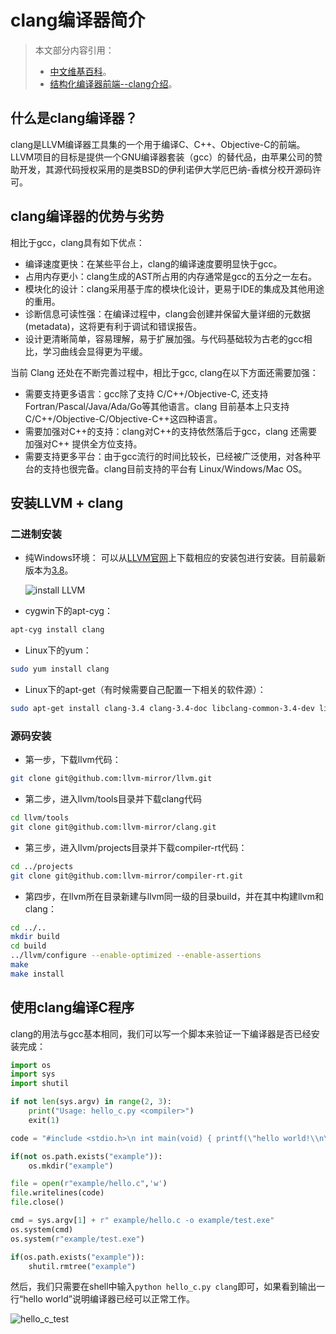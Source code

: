 # clang编译器简介

> 本文部分内容引用：
> + [中文维基百科](https://zh.wikipedia.org/wiki/Clang)。
> + [结构化编译器前端--clang介绍](http://blog.163.com/bjtornado@yeah/blog/static/6951048420126201578983/)。

## 什么是clang编译器？

clang是LLVM编译器工具集的一个用于编译C、C++、Objective-C的前端。LLVM项目的目标是提供一个GNU编译器套装（gcc）的替代品，由苹果公司的赞助开发，其源代码授权采用的是类BSD的伊利诺伊大学厄巴纳-香槟分校开源码许可。

## clang编译器的优势与劣势

相比于gcc，clang具有如下优点：

* 编译速度更快：在某些平台上，clang的编译速度要明显快于gcc。
* 占用内存更小：clang生成的AST所占用的内存通常是gcc的五分之一左右。
* 模块化的设计：clang采用基于库的模块化设计，更易于IDE的集成及其他用途的重用。
* 诊断信息可读性强：在编译过程中，clang会创建并保留大量详细的元数据 (metadata)，这将更有利于调试和错误报告。
* 设计更清晰简单，容易理解，易于扩展加强。与代码基础较为古老的gcc相比，学习曲线会显得更为平缓。

当前 Clang 还处在不断完善过程中，相比于gcc, clang在以下方面还需要加强：

* 需要支持更多语言：gcc除了支持 C/C++/Objective-C, 还支持Fortran/Pascal/Java/Ada/Go等其他语言。clang 目前基本上只支持C/C++/Objective-C/Objective-C++这四种语言。
* 需要加强对C++的支持：clang对C++的支持依然落后于gcc，clang 还需要加强对C++ 提供全方位支持。
* 需要支持更多平台：由于gcc流行的时间比较长，已经被广泛使用，对各种平台的支持也很完备。clang目前支持的平台有 Linux/Windows/Mac OS。

## 安装LLVM + clang

### 二进制安装

* 纯Windows环境：
  可以从[LLVM官网](http://llvm.org/releases/)上下载相应的安装包进行安装。目前最新版本为[3.8](http://llvm.org/releases/3.8.0/LLVM-3.8.0-win32.exe)。
  
  ![install LLVM](../img/install_llvm.png)

* cygwin下的apt-cyg：

```bash
apt-cyg install clang
```

* Linux下的yum：

```bash
sudo yum install clang
```

* Linux下的apt-get（有时候需要自己配置一下相关的软件源）：

```bash
sudo apt-get install clang-3.4 clang-3.4-doc libclang-common-3.4-dev libclang-3.4-devlibclang1-3.4 libclang1-3.4-dbg libllvm-3.4-ocaml-dev libllvm3.4 libllvm3.4-dbg lldb-3.4 llvm-3.4 llvm-3.4-dev llvm-3.4-doc llvm-3.4-examples llvm-3.4-runtime clang-modernize-3.4 clang-format-3.4 python-clang-3.4 lldb-3.4-dev
```

### 源码安装

* 第一步，下载llvm代码：

```bash
git clone git@github.com:llvm-mirror/llvm.git 
```

* 第二步，进入llvm/tools目录并下载clang代码

```bash
cd llvm/tools
git clone git@github.com:llvm-mirror/clang.git
```

* 第三步，进入llvm/projects目录并下载compiler-rt代码：

```bash
cd ../projects
git clone git@github.com:llvm-mirror/compiler-rt.git
```

* 第四步，在llvm所在目录新建与llvm同一级的目录build，并在其中构建llvm和clang：

```bash
cd ../..
mkdir build
cd build
../llvm/configure --enable-optimized --enable-assertions
make
make install
```

## 使用clang编译C程序

clang的用法与gcc基本相同，我们可以写一个脚本来验证一下编译器是否已经安装完成：

```python
import os
import sys
import shutil

if not len(sys.argv) in range(2, 3):
    print("Usage: hello_c.py <compiler>") 
    exit(1)

code = "#include <stdio.h>\n int main(void) { printf(\"hello world!\\n\"); return 0;} "

if(not os.path.exists("example")):
    os.mkdir("example")

file = open(r"example/hello.c",'w')
file.writelines(code)
file.close()

cmd = sys.argv[1] + r" example/hello.c -o example/test.exe"
os.system(cmd)
os.system(r"example/test.exe")

if(os.path.exists("example")):
    shutil.rmtree("example")

```

然后，我们只需要在shell中输入`python hello_c.py clang`即可，如果看到输出一行“hello world”说明编译器已经可以正常工作。

![hello_c_test](../img/hello_c_test.PNG)
